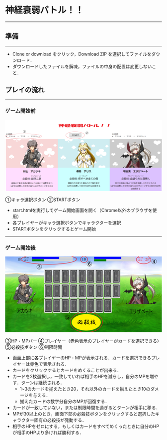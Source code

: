 # 神経衰弱バトル！！
---
## 準備
---
- Clone or download をクリック，Download ZIP を選択してファイルをダウンロード．
- ダウンロードしたファイルを解凍，ファイルの中身の配置は変更しないこと．

## プレイの流れ
---
### ゲーム開始前

![ゲーム開始画面](./image/マニュアル画像1.png)

①キャラ選択ボタン
②STARTボタン
- start.htmlを実行してゲーム開始画面を開く（Chrome以外のブラウザを使用）
- 各プレイヤーがキャラ選択ボタンでキャラクターを選択
- STARTボタンをクリックするとゲーム開始
---
### ゲーム開始後

![ゲーム画面](./image/マニュアル画像2.png)

③HP・MPバー
④プレイヤー（赤色表示のプレイヤーがカードを選択できる）  
⑤必殺技ボタン
⑥制限時間

- 画面上部に各プレイヤーのHP・MPが表示される．カードを選択できるプレイヤーは赤色で表示される．
- カードをクリックするとカードをめくることが出来る．
- カードを2枚選択し，一致していれば相手のHPを減らし，自分のMPを増やす．ターンは継続される．
  - 1~3のカードを揃えたとき20，それ以外のカードを揃えたとき10のダメージを与える．
  - 揃えたカードの数字分自分のMPが回復する．
- カードが一致していない，または制限時間を過ぎるとターンが相手に移る．
- MPが30以上のとき，画面下部の必殺技ボタンをクリックすると選択したキャラクター固有の必殺技が発動する．
- 相手のHPをゼロにする，もしくはカードをすべてめくったときに自分のHPが相手のHPより多ければ勝利する．
